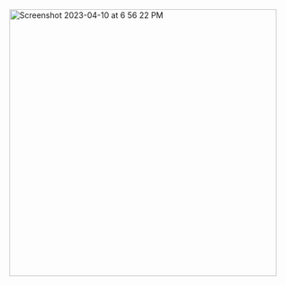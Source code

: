 <img width="475" alt="Screenshot 2023-04-10 at 6 56 22 PM" src="https://user-images.githubusercontent.com/121867955/230910878-d41e3813-27b9-46ba-8062-9fa3f253c601.png">
